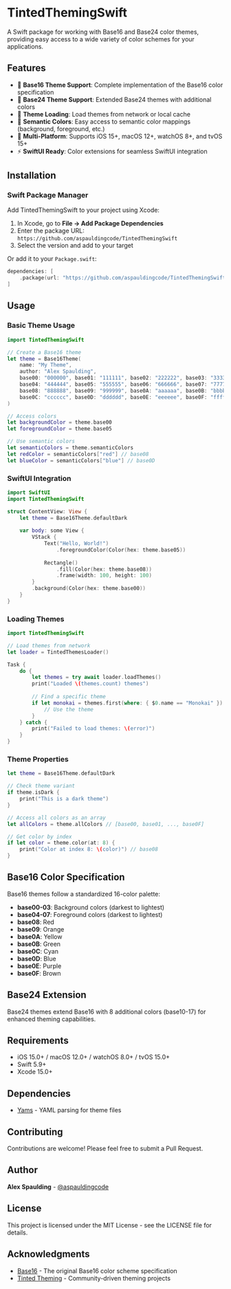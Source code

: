 # TintedThemingSwift

A Swift package for working with Base16 and Base24 color themes, providing easy access to a wide variety of color schemes for your applications.

## Features

- 🎨 **Base16 Theme Support**: Complete implementation of the Base16 color specification
- 🌈 **Base24 Theme Support**: Extended Base24 themes with additional colors
- 🔄 **Theme Loading**: Load themes from network or local cache
- 🎯 **Semantic Colors**: Easy access to semantic color mappings (background, foreground, etc.)
- 📱 **Multi-Platform**: Supports iOS 15+, macOS 12+, watchOS 8+, and tvOS 15+
- ⚡ **SwiftUI Ready**: Color extensions for seamless SwiftUI integration

## Installation

### Swift Package Manager

Add TintedThemingSwift to your project using Xcode:

1. In Xcode, go to **File → Add Package Dependencies**
2. Enter the package URL: `https://github.com/aspauldingcode/TintedThemingSwift`
3. Select the version and add to your target

Or add it to your `Package.swift`:

```swift
dependencies: [
    .package(url: "https://github.com/aspauldingcode/TintedThemingSwift", from: "1.0.0")
]
```

## Usage

### Basic Theme Usage

```swift
import TintedThemingSwift

// Create a Base16 theme
let theme = Base16Theme(
    name: "My Theme",
    author: "Alex Spaulding",
    base00: "000000", base01: "111111", base02: "222222", base03: "333333",
    base04: "444444", base05: "555555", base06: "666666", base07: "777777",
    base08: "888888", base09: "999999", base0A: "aaaaaa", base0B: "bbbbbb",
    base0C: "cccccc", base0D: "dddddd", base0E: "eeeeee", base0F: "ffffff"
)

// Access colors
let backgroundColor = theme.base00
let foregroundColor = theme.base05

// Use semantic colors
let semanticColors = theme.semanticColors
let redColor = semanticColors["red"] // base08
let blueColor = semanticColors["blue"] // base0D
```

### SwiftUI Integration

```swift
import SwiftUI
import TintedThemingSwift

struct ContentView: View {
    let theme = Base16Theme.defaultDark
    
    var body: some View {
        VStack {
            Text("Hello, World!")
                .foregroundColor(Color(hex: theme.base05))
            
            Rectangle()
                .fill(Color(hex: theme.base08))
                .frame(width: 100, height: 100)
        }
        .background(Color(hex: theme.base00))
    }
}
```

### Loading Themes

```swift
import TintedThemingSwift

// Load themes from network
let loader = TintedThemesLoader()

Task {
    do {
        let themes = try await loader.loadThemes()
        print("Loaded \(themes.count) themes")
        
        // Find a specific theme
        if let monokai = themes.first(where: { $0.name == "Monokai" }) {
            // Use the theme
        }
    } catch {
        print("Failed to load themes: \(error)")
    }
}
```

### Theme Properties

```swift
let theme = Base16Theme.defaultDark

// Check theme variant
if theme.isDark {
    print("This is a dark theme")
}

// Access all colors as an array
let allColors = theme.allColors // [base00, base01, ..., base0F]

// Get color by index
if let color = theme.color(at: 8) {
    print("Color at index 8: \(color)") // base08
}
```

## Base16 Color Specification

Base16 themes follow a standardized 16-color palette:

- **base00-03**: Background colors (darkest to lightest)
- **base04-07**: Foreground colors (darkest to lightest)
- **base08**: Red
- **base09**: Orange
- **base0A**: Yellow
- **base0B**: Green
- **base0C**: Cyan
- **base0D**: Blue
- **base0E**: Purple
- **base0F**: Brown

## Base24 Extension

Base24 themes extend Base16 with 8 additional colors (base10-17) for enhanced theming capabilities.

## Requirements

- iOS 15.0+ / macOS 12.0+ / watchOS 8.0+ / tvOS 15.0+
- Swift 5.9+
- Xcode 15.0+

## Dependencies

- [Yams](https://github.com/jpsim/Yams) - YAML parsing for theme files

## Contributing

Contributions are welcome! Please feel free to submit a Pull Request.

## Author

**Alex Spaulding** - [@aspauldingcode](https://github.com/aspauldingcode)

## License

This project is licensed under the MIT License - see the LICENSE file for details.

## Acknowledgments

- [Base16](https://github.com/chriskempson/base16) - The original Base16 color scheme specification
- [Tinted Theming](https://github.com/tinted-theming) - Community-driven theming projects